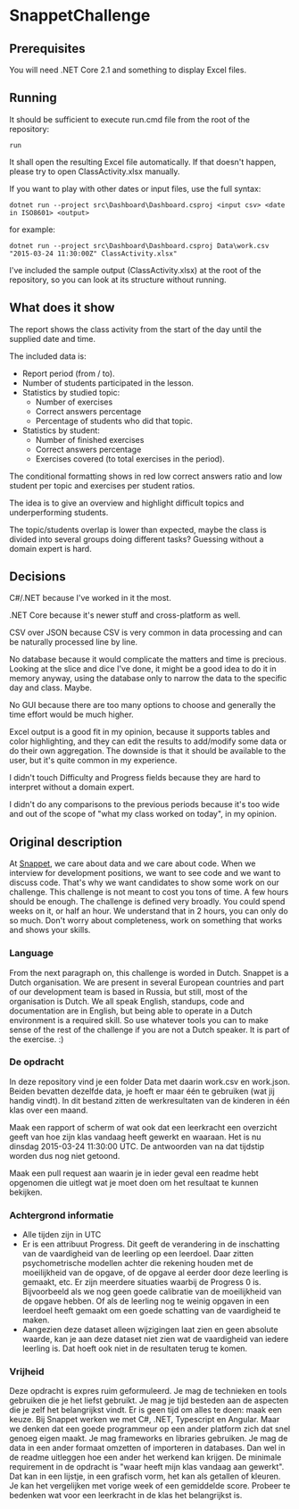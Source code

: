 # SnappetChallenge

## Prerequisites
You will need .NET Core 2.1 and something to display Excel files.

## Running
It should be sufficient to execute run.cmd file from the root of the repository: 
```
run
```
It shall open the resulting Excel file automatically. If that doesn't happen, please try to open ClassActivity.xlsx manually.

If you want to play with other dates or input files, use the full syntax:
```
dotnet run --project src\Dashboard\Dashboard.csproj <input csv> <date in ISO8601> <output>
```
for example:
```
dotnet run --project src\Dashboard\Dashboard.csproj Data\work.csv "2015-03-24 11:30:00Z" ClassActivity.xlsx"
```
I've included the sample output (ClassActivity.xlsx) at the root of the repository, so you can look at its structure without running.

## What does it show
The report shows the class activity from the start of the day until the supplied date and time.

The included data is:
* Report period (from / to).
* Number of students participated in the lesson.
* Statistics by studied topic:
  * Number of exercises
  * Correct answers percentage
  * Percentage of students who did that topic.
* Statistics by student:
  * Number of finished exercises
  * Correct answers percentage
  * Exercises covered (to total exercises in the period).

The conditional formatting shows in red low correct answers ratio and low student per topic and exercises per student ratios.

The idea is to give an overview and highlight difficult topics and underperforming students.

The topic/students overlap is lower than expected, maybe the class is divided into several groups doing different tasks? Guessing without a domain expert is hard.

## Decisions
C#/.NET because I've worked in it the most.

.NET Core because it's newer stuff and cross-platform as well.

CSV over JSON because CSV is very common in data processing and can be naturally processed line by line.

No database because it would complicate the matters and time is precious. Looking at the slice and dice I've done, it might be a good idea to do it in memory anyway, using the database only to narrow the data to the specific day and class. Maybe.

No GUI because there are too many options to choose and generally the time effort would be much higher.

Excel output is a good fit in my opinion, because it supports tables and color highlighting, and they can edit the results to add/modify some data or do their own aggregation. The downside is that it should be available to the user, but it's quite common in my experience.

I didn't touch Difficulty and Progress fields because they are hard to interpret without a domain expert.

I didn't do any comparisons to the previous periods because it's too wide and out of the scope of "what my class worked on today", in my opinion.

## Original description
At [Snappet](http://www.snappet.org), we care about data and we care about code. When we interview for development positions, we want to see code and we want to discuss code. That's why we want candidates to show some work on our challenge. This challenge is not meant to cost you tons of time. A few hours should be enough. The challenge is defined very broadly. You could spend weeks on it, or half an hour. We understand that in 2 hours, you can only do so much. Don't worry about completeness, work on something that works and shows your skills.

### Language
From the next paragraph on, this challenge is worded in Dutch. Snappet is a Dutch organisation. We are present in several European countries and part of our development team is based in Russia, but still, most of the organisation is Dutch. We all speak English, standups, code and documentation are in English, but being able to operate in a Dutch environment is a required skill. So use whatever tools you can to make sense of the rest of the challenge if you are not a Dutch speaker. It is part of the exercise. :)

### De opdracht
In deze repository vind je een folder Data met daarin work.csv en work.json. Beiden bevatten dezelfde data, je hoeft er maar één te gebruiken (wat jij handig vindt). In dit bestand zitten de werkresultaten van de kinderen in één klas over een maand. 

Maak een rapport of scherm of wat ook dat een leerkracht een overzicht geeft van hoe zijn klas vandaag heeft gewerkt en waaraan. Het is nu dinsdag 2015-03-24 11:30:00 UTC. De antwoorden van na dat tijdstip worden dus nog niet getoond.

Maak een pull request aan waarin je in ieder geval een readme hebt opgenomen die uitlegt wat je moet doen om het resultaat te kunnen bekijken.

### Achtergrond informatie
- Alle tijden zijn in UTC
- Er is een attribuut Progress. Dit geeft de verandering in de inschatting van de vaardigheid van de leerling op een leerdoel. Daar zitten psychometrische modellen achter die rekening houden met de moeilijkheid van de opgave, of de opgave al eerder door deze leerling is gemaakt, etc. Er zijn meerdere situaties waarbij de Progress 0 is. Bijvoorbeeld als we nog geen goede calibratie van de moeilijkheid van de opgave hebben. Of als de leerling nog te weinig opgaven in een leerdoel heeft gemaakt om een goede schatting van de vaardigheid te maken.
- Aangezien deze dataset alleen wijzigingen laat zien en geen absolute waarde, kan je aan deze dataset niet zien wat de vaardigheid van iedere leerling is. Dat hoeft ook niet in de resultaten terug te komen.

### Vrijheid
Deze opdracht is expres ruim geformuleerd. Je mag de technieken en tools gebruiken die je het liefst gebruikt. Je mag je tijd besteden aan de aspecten die je zelf het belangrijkst vindt. Er is geen tijd om alles te doen: maak een keuze. Bij Snappet werken we met C#, .NET, Typescript en Angular. Maar we denken dat een goede programmeur op een ander platform zich dat snel genoeg eigen maakt. 
Je mag frameworks en libraries gebruiken. Je mag de data in een ander formaat omzetten of importeren in databases. Dan wel in de readme uitleggen hoe een ander het werkend kan krijgen.
De minimale requirement in de opdracht is "waar heeft mijn klas vandaag aan gewerkt". Dat kan in een lijstje, in een grafisch vorm, het kan als getallen of kleuren. Je kan het vergelijken met vorige week of een gemiddelde score. Probeer te bedenken wat voor een leerkracht in de klas het belangrijkst is.

